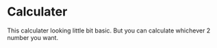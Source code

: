 # Calculater
This calculater looking little bit basic. But you can calculate whichever 2 number you want. 
